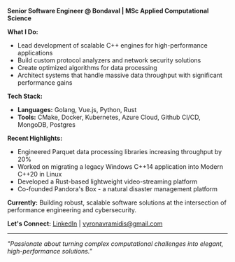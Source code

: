 **Senior Software Engineer @ Bondaval | MSc Applied Computational Science**

**What I Do:**
- Lead development of scalable C++ engines for high-performance applications
- Build custom protocol analyzers and network security solutions
- Create optimized algorithms for data processing
- Architect systems that handle massive data throughput with significant performance gains

**Tech Stack:**
- **Languages:** Golang, Vue.js, Python, Rust
- **Tools:** CMake, Docker, Kubernetes, Azure Cloud, Github CI/CD, MongoDB, Postgres

**Recent Highlights:**
- Engineered Parquet data processing libraries increasing throughput by 20%
- Worked on migrating a legacy Windows C++14 application into Modern C++20 in Linux
- Developed a Rust-based lightweight video-streaming platform
- Co-founded Pandora's Box - a natural disaster management platform

**Currently:** Building robust, scalable software solutions at the intersection of performance engineering and cybersecurity.

**Let's Connect:** [LinkedIn](https://linkedin.com/in/vyron-avramidis) | vyronavramidis@gmail.com

---
*"Passionate about turning complex computational challenges into elegant, high-performance solutions."*
